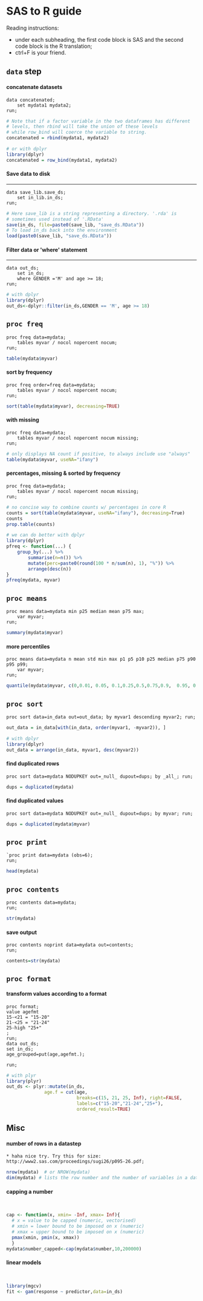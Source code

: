 SAS to R guide
==============

Reading instructions: 
*   under each subheading, the first code block is SAS and the second code block is the R translation;
*   ctrl+F is your friend.

`data` step
-----------

#### concatenate datasets ####

```SAS
data concatenated;
    set mydata1 mydata2;
run;
```

```r
# Note that if a factor variable in the two dataframes has different
# levels, then rbind will take the union of these levels
# while row_bind will coerce the variable to string.
concatenated = rbind(mydata1, mydata2)

# or with dplyr
library(dplyr)
concatenated = row_bind(mydata1, mydata2)
```

#### Save data to disk ####
-----------------

```SAS
data save_lib.save_ds;
    set in_lib.in_ds;
run;
```

```r
# Here save_lib is a string representing a directory. '.rda' is 
# sometimes used instead of '.RData'
save(in_ds, file=paste0(save_lib, "save_ds.RData"))
# To load in_ds back into the environment
load(paste0(save_lib, "save_ds.RData"))
```

#### Filter data or 'where' statement ####
-----------------

```SAS
data out_ds;
    set in_ds;
	where GENDER ='M' and age >= 18;
run;
```

```r
# with dplyr
library(dplyr)
out_ds<-dplyr::filter(in_ds,GENDER == 'M', age >= 18)
```



`proc freq`
-----------

```SAS
proc freq data=mydata;
    tables myvar / nocol nopercent nocum;
run;
```

```r
table(mydata$myvar)
```


#### sort by frequency ####
```SAS
proc freq order=freq data=mydata;
	tables myvar / nocol nopercent nocum;
run;
```

```r
sort(table(mydata$myvar), decreasing=TRUE)
```


#### with missing ####

```SAS
proc freq data=mydata;
    tables myvar / nocol nopercent nocum missing;
run;
```

```r
# only displays NA count if positive, to always include use "always"
table(mydata$myvar, useNA="ifany")
```


#### percentages, missing & sorted by frequency ####

```SAS
proc freq data=mydata;
    tables myvar / nocol nopercent nocum missing;
run;
```

```r
# no concise way to combine counts w/ percentages in core R
counts = sort(table(mydata$myvar, useNA="ifany"), decreasing=True)
counts
prop.table(counts)

# we can do better with dplyr
library(dplyr)
pfreq <- function(...) {
    group_by(...) %>%
        summarise(n=n()) %>%
        mutate(perc=paste0(round(100 * n/sum(n), 1), "%")) %>%
        arrange(desc(n))
}
pfreq(mydata, myvar)
```


`proc means`
------------

```SAS
proc means data=mydata min p25 median mean p75 max;
    var myvar;
run;
```

```r
summary(mydata$myvar)
```


#### more percentiles ####

```SAS
proc means data=mydata n mean std min max p1 p5 p10 p25 median p75 p90 p95 p99;
	var myvar;
run;
```

```r
quantile(mydata$myvar, c(0,0.01, 0.05, 0.1,0.25,0.5,0.75,0.9,  0.95, 0.99,1))
```


`proc sort`
-----------

```SAS
proc sort data=in_data out=out_data; by myvar1 descending myvar2; run;
```

```r
out_data = in_data[with(in_data, order(myvar1, -myvar2)), ]

# with dplyr
library(dplyr)
out_data = arrange(in_data, myvar1, desc(myvar2))
```


#### find duplicated rows ####

```SAS
proc sort data=mydata NODUPKEY out=_null_ dupout=dups; by _all_; run;
```

```r
dups = duplicated(mydata)
```


#### find duplicated values ####

```SAS
proc sort data=mydata NODUPKEY out=_null_ dupout=dups; by myvar; run;
```

```r
dups = duplicated(mydata$myvar)
```


`proc print`
---------------

```SAS
`proc print data=mydata (obs=6);
run;
```

```r
head(mydata)
```



`proc contents`
---------------

```SAS
proc contents data=mydata;
run;
```

```r
str(mydata)
```


#### save output ####

```SAS
proc contents noprint data=mydata out=contents;
run;
```

```r
contents=str(mydata)
```

`proc format`
---------------
#### transform values according to a format ####
```SAS
proc format;
value agefmt
15-<21 = "15-20"
21-<25 = "21-24"
25-high "25+"
;
run;
data out_ds;
set in_ds;
age_grouped=put(age,agefmt.);

run;
```

```r
# with plyr
library(plyr)
out_ds <- plyr::mutate(in_ds,
              age.f = cut(age, 
                          breaks=c(15, 21, 25, Inf), right=FALSE,
                          labels=c("15-20","21-24","25+"), 
                          ordered_result=TRUE)

```


Misc
----

#### number of rows in a datastep ####

```SAS
* haha nice try. Try this for size: http://www2.sas.com/proceedings/sugi26/p095-26.pdf;
```

```r
nrow(mydata)  # or NROW(mydata)
dim(mydata)	# lists the row number and the number of variables in a dataset

```


#### capping a number ####

```SAS


```

```r
cap <- function(x, xmin= -Inf, xmax= Inf){
  # x = value to be capped (numeric, vectorised)
  # xmin = lower bound to be imposed on x (numeric)
  # xmax = upper bound to be imposed on x (numeric)
  pmax(xmin, pmin(x, xmax))
  }
mydata$number_capped<-cap(mydata$number,10,200000)

```

#### linear models ####

```SAS


```

```r
library(mgcv)
fit <- gam(response ~ predictor,data=in_ds)
```
